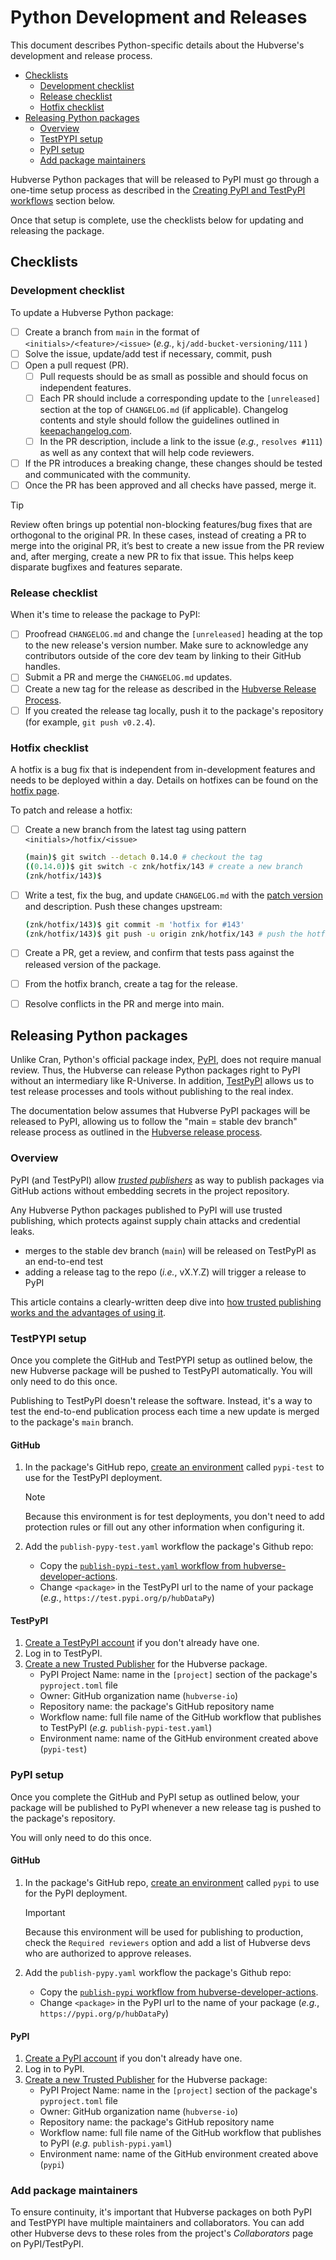 # Python Development and Releases

This document describes Python-specific details about the Hubverse's
development and release process.

- [Checklists](#checklists)
    - [Development checklist](#development-checklist)
    - [Release checklist](#release-checklist)
    - [Hotfix checklist](#hotfix-checklist)
- [Releasing Python packages](#releasing-python-packages)
    - [Overview](#overview)
    - [TestPYPI setup](#testpypi-setup)
    - [PyPI setup](#pypi-setup)
    - [Add package maintainers](#add-package-maintainers)

Hubverse Python packages that will be released to PyPI must go through a
one-time setup process as described in the
[Creating PyPI and TestPyPI workflows](#creating-pypi-and-testpypi-workflows)
section below.

Once that setup is complete, use the checklists below for updating and releasing
the package.

## Checklists

### Development checklist

To update a Hubverse Python package:

- [ ] Create a branch from `main` in the format of
`<initials>/<feature>/<issue>` (_e.g._, `kj/add-bucket-versioning/111` )
- [ ] Solve the issue, update/add test if necessary, commit, push
- [ ] Open a pull request (PR).
  - [ ] Pull requests should be as small as possible and should focus on
    independent features.
  - [ ] Each PR should include a corresponding update to the `[unreleased]`
    section at the top of `CHANGELOG.md` (if applicable). Changelog
    contents and style should follow the guidelines outlined in
    [keepachangelog.com](https://keepachangelog.com/).
  - [ ] In the PR description, include a link to the issue (_e.g._,
    `resolves #111`) as well as any context that will help code reviewers.
- [ ] If the PR introduces a breaking change, these changes should be tested
  and communicated with the community.
- [ ] Once the PR has been approved and all checks have passed, merge it.

> [!TIP]
> Review often brings up potential non-blocking features/bug fixes that are
> orthogonal to the original PR. In these cases, instead of creating a PR to
> merge into the original PR, it’s best to create a new issue from the PR
> review and, after merging, create a new PR to fix that issue. This helps keep
> disparate bugfixes and features separate.

### Release checklist

When it's time to release the package to PyPI:

- [ ] Proofread `CHANGELOG.md` and change the `[unreleased]` heading at the top
to the new release's version number. Make sure to acknowledge any contributors
outside of the core dev team by linking to their GitHub handles.
- [ ] Submit a PR and merge the `CHANGELOG.md` updates.
- [ ] Create a new tag for the release as described in the
[Hubverse Release Process](release-process.md#releases).
- [ ] If you created the release tag locally, push it to the package's
repository (for example, `git push v0.2.4`).

### Hotfix checklist

A hotfix is a bug fix that is independent from in-development features and
needs to be deployed within a day. Details on hotfixes can be found on the
[hotfix page](hotfix.md).

To patch and release a hotfix:

- [ ] Create a new branch from the latest tag using pattern
`<initials>/hotfix/<issue>`

    ```sh
    (main)$ git switch --detach 0.14.0 # checkout the tag
    ((0.14.0))$ git switch -c znk/hotfix/143 # create a new branch
    (znk/hotfix/143)$
    ```

- [ ] Write a test, fix the bug, and update `CHANGELOG.md` with the
[patch version](release-process.md#patch) and description. Push these changes
upstream:

    ```sh
    (znk/hotfix/143)$ git commit -m 'hotfix for #143'
    (znk/hotfix/143)$ git push -u origin znk/hotfix/143 # push the hotfix
    ```

- [ ] Create a PR, get a review, and confirm that tests pass against the
released version of the package.
- [ ] From the hotfix branch, create a tag for the release.
- [ ] Resolve conflicts in the PR and merge into main.

## Releasing Python packages

Unlike Cran, Python's official package index, [PyPI](https://pypi.org/), does
not require manual review. Thus, the Hubverse can release Python packages
right to PyPI without an intermediary like R-Universe. In addition,
[TestPyPI](https://test.pypi.org/) allows us to test release processes and
tools without publishing to the real index.

The documentation below assumes that Hubverse PyPI packages will be released
to PyPI, allowing us to follow the "main = stable dev branch" release process
as outlined in the [Hubverse release process](release-process.md).

### Overview

PyPI (and TestPyPI) allow
[_trusted publishers_](https://docs.pypi.org/trusted-publishers/) as way to
publish packages via GitHub actions without embedding secrets in the project
repository.

Any Hubverse Python packages published to PyPI will use trusted publishing,
which protects against supply chain attacks and credential leaks.

- merges to the stable dev branch (`main`) will be released on TestPyPI as an end-to-end test
- adding a release tag to the repo (_i.e._, vX.Y.Z) will trigger a release to PyPI

This article contains a clearly-written deep dive into
[how trusted publishing works and the advantages of using it](https://blog.trailofbits.com/2023/05/23/trusted-publishing-a-new-benchmark-for-packaging-security/).

### TestPYPI setup

Once you complete the GitHub and TestPYPI setup as outlined below, the new
Hubverse package will be pushed to TestPyPI automatically. You will only need
to do this once.

Publishing to TestPyPI doesn't release the software. Instead, it's a way to test
the end-to-end publication process each time a new update is merged to the
package's `main` branch.

#### GitHub

1. In the package's GitHub repo,
[create an environment](https://docs.github.com/en/actions/managing-workflow-runs-and-deployments/managing-deployments/managing-environments-for-deployment) called `pypi-test` to use for the
TestPyPI deployment.

    > [!NOTE]
    > Because this environment is for test deployments, you don't need to add
    > protection rules or fill out any other information when configuring it.

2. Add the `publish-pypy-test.yaml` workflow the package's Github repo:
    - Copy the [`publish-pypi-test.yaml` workflow from hubverse-developer-actions](https://github.com/hubverse-org/hubverse-developer-actions/tree/main/publish-pypi-test/publish-pypi-test.yaml).
    - Change `<package>` in the TestPyPI url to the name of your package
    (_e.g._, `https://test.pypi.org/p/hubDataPy`)

#### TestPyPI

1. [Create a TestPyPI account](https://test.pypi.org/account/register/) if you
don't already have one.
2. Log in to TestPyPI.
3. [Create a new Trusted Publisher](https://test.pypi.org/manage/account/publishing/)
for the Hubverse package.
    - PyPI Project Name: name in the `[project]` section of the package's
    `pyproject.toml` file
    - Owner: GitHub organization name (`hubverse-io`)
    - Repository name: the package's GitHub repository name
    - Workflow name: full file name of the GitHub workflow that publishes to
    TestPyPI (_e.g._ `publish-pypi-test.yaml`)
    - Environment name: name of the GitHub environment created above
    (`pypi-test`)

### PyPI setup

Once you complete the GitHub and PyPI setup as outlined below, your package will
be published to PyPI whenever a new release tag is pushed to the package's
repository.

You will only need to do this once.

#### GitHub

1. In the package's GitHub repo,
[create an environment](https://docs.github.com/en/actions/managing-workflow-runs-and-deployments/managing-deployments/managing-environments-for-deployment) called `pypi` to use for the
PyPI deployment.

    > [!IMPORTANT]
    > Because this environment will be used for publishing to production,
    > check the `Required reviewers` option and add a list of Hubverse devs who
    > are authorized to approve releases.

2. Add the `publish-pypy.yaml` workflow the package's Github repo:
    - Copy the [`publish-pypi` workflow from hubverse-developer-actions](https://github.com/hubverse-org/hubverse-developer-actions/tree/main/publish-pypi/publish-pypi.yaml).
    - Change `<package>` in the PyPI url to the name of your package
    (_e.g._, `https://pypi.org/p/hubDataPy`)

#### PyPI

1. [Create a PyPI account](https://pypi.org/account/register/) if you
don't already have one.
2. Log in to PyPI.
3. [Create a new Trusted Publisher](https://pypi.org/manage/account/publishing/)
for the Hubverse package:
    - PyPI Project Name: name in the `[project]` section of the package's
    `pyproject.toml` file
    - Owner: GitHub organization name (`hubverse-io`)
    - Repository name: the package's GitHub repository name
    - Workflow name: full file name of the GitHub workflow that publishes to
    PyPI (_e.g._ `publish-pypi.yaml`)
    - Environment name: name of the GitHub environment created above
    (`pypi`)

### Add package maintainers

To ensure continuity, it's important that Hubverse packages on both PyPI and
TestPYPI have multiple maintainers and collaborators. You can add other Hubverse
devs to these roles from the project's _Collaborators_ page on PyPI/TestPyPI.
